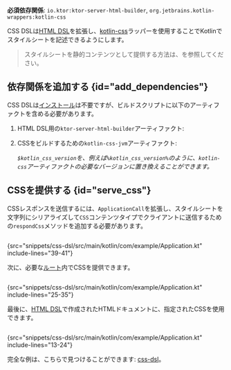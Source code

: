 [//]: # (title: CSS DSL)

<tldr>
<p>
<b>必須依存関係</b>: <code>io.ktor:ktor-server-html-builder</code>, <code>org.jetbrains.kotlin-wrappers:kotlin-css</code>
</p>
<var name="example_name" value="css-dsl"/>
<include from="lib.topic" element-id="download_example"/>
</tldr>

CSS DSLは[HTML DSL](server-html-dsl.md)を拡張し、[kotlin-css](https://github.com/JetBrains/kotlin-wrappers/blob/master/kotlin-css/README.md)ラッパーを使用することでKotlinでスタイルシートを記述できるようにします。

> スタイルシートを静的コンテンツとして提供する方法は、[](server-static-content.md)を参照してください。

## 依存関係を追加する {id="add_dependencies"}
CSS DSLは[インストール](server-plugins.md#install)は不要ですが、ビルドスクリプトに以下のアーティファクトを含める必要があります。

1. HTML DSL用の`ktor-server-html-builder`アーティファクト:

   <var name="artifact_name" value="ktor-server-html-builder"/>
   <include from="lib.topic" element-id="add_ktor_artifact"/>
   
2. CSSをビルドするための`kotlin-css-jvm`アーティファクト:

   <var name="group_id" value="org.jetbrains.kotlin-wrappers"/>
   <var name="artifact_name" value="kotlin-css"/>
   <var name="version" value="kotlin_css_version"/>
   <include from="lib.topic" element-id="add_artifact"/>
   
   `$kotlin_css_version`を、例えば`%kotlin_css_version%`のように、`kotlin-css`アーティファクトの必要なバージョンに置き換えることができます。

## CSSを提供する {id="serve_css"}

CSSレスポンスを送信するには、`ApplicationCall`を拡張し、スタイルシートを文字列にシリアライズして`CSS`コンテンツタイプでクライアントに送信するための`respondCss`メソッドを追加する必要があります。

```kotlin
```
{src="snippets/css-dsl/src/main/kotlin/com/example/Application.kt" include-lines="39-41"}

次に、必要な[ルート](server-routing.md)内でCSSを提供できます。

```kotlin
```
{src="snippets/css-dsl/src/main/kotlin/com/example/Application.kt" include-lines="25-35"}

最後に、[HTML DSL](server-html-dsl.md)で作成されたHTMLドキュメントに、指定されたCSSを使用できます。

```kotlin
```
{src="snippets/css-dsl/src/main/kotlin/com/example/Application.kt" include-lines="13-24"}

完全な例は、こちらで見つけることができます: [css-dsl](https://github.com/ktorio/ktor-documentation/tree/%ktor_version%/codeSnippets/snippets/css-dsl)。
